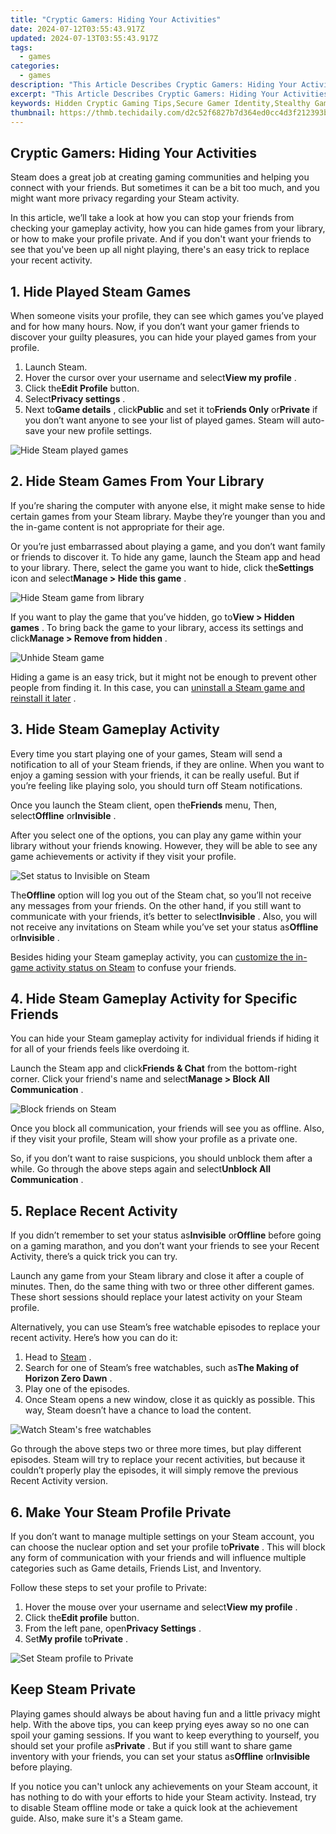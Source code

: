 ```yaml
---
title: "Cryptic Gamers: Hiding Your Activities"
date: 2024-07-12T03:55:43.917Z
updated: 2024-07-13T03:55:43.917Z
tags:
  - games
categories:
  - games
description: "This Article Describes Cryptic Gamers: Hiding Your Activities"
excerpt: "This Article Describes Cryptic Gamers: Hiding Your Activities"
keywords: Hidden Cryptic Gaming Tips,Secure Gamer Identity,Stealthy Gaming Techniques,Online Anonymity Strategies,Master Hidden Cryptic Games,Keep Secrets in Gaming World,Elusive Gamers' Guide
thumbnail: https://thmb.techidaily.com/d2c52f6827b7d364ed0cc4d3f212393bb0ad8a3a90dc3d2a15bfc646351df71a.jpg
---
```


## Cryptic Gamers: Hiding Your Activities

 Steam does a great job at creating gaming communities and helping you connect with your friends. But sometimes it can be a bit too much, and you might want more privacy regarding your Steam activity.

 In this article, we’ll take a look at how you can stop your friends from checking your gameplay activity, how you can hide games from your library, or how to make your profile private. And if you don't want your friends to see that you've been up all night playing, there's an easy trick to replace your recent activity.

## 1\. Hide Played Steam Games

 When someone visits your profile, they can see which games you’ve played and for how many hours. Now, if you don’t want your gamer friends to discover your guilty pleasures, you can hide your played games from your profile.

1. Launch Steam.
2. Hover the cursor over your username and select**View my profile** .
3. Click the**Edit Profile** button.
4. Select**Privacy settings** .
5. Next to**Game details** , click**Public** and set it to**Friends Only** or**Private** if you don’t want anyone to see your list of played games. Steam will auto-save your new profile settings.

![Hide Steam played games](https://static1.makeuseofimages.com/wordpress/wp-content/uploads/2022/12/hide-played-games-1.jpg)

## 2\. Hide Steam Games From Your Library

 If you’re sharing the computer with anyone else, it might make sense to hide certain games from your Steam library. Maybe they’re younger than you and the in-game content is not appropriate for their age.

 Or you’re just embarrassed about playing a game, and you don’t want family or friends to discover it. To hide any game, launch the Steam app and head to your library. There, select the game you want to hide, click the**Settings** icon and select**Manage > Hide this game** .

![Hide Steam game from library](https://static1.makeuseofimages.com/wordpress/wp-content/uploads/2022/12/hide-steam-game-1.jpg)

 If you want to play the game that you’ve hidden, go to**View > Hidden games** . To bring back the game to your library, access its settings and click**Manage > Remove from hidden** .

![Unhide Steam game](https://static1.makeuseofimages.com/wordpress/wp-content/uploads/2022/12/unhide-game-steam-1.jpg)

 Hiding a game is an easy trick, but it might not be enough to prevent other people from finding it. In this case, you can [uninstall a Steam game and reinstall it later](https://www.makeuseof.com/how-to-uninstall-steam-games-reinstall/) .

## 3\. Hide Steam Gameplay Activity

 Every time you start playing one of your games, Steam will send a notification to all of your Steam friends, if they are online. When you want to enjoy a gaming session with your friends, it can be really useful. But if you’re feeling like playing solo, you should turn off Steam notifications.

 Once you launch the Steam client, open the**Friends** menu, Then, select**Offline** or**Invisible** .

 After you select one of the options, you can play any game within your library without your friends knowing. However, they will be able to see any game achievements or activity if they visit your profile.

![Set status to Invisible on Steam](https://static1.makeuseofimages.com/wordpress/wp-content/uploads/2022/12/steam-invisible-1.jpg)

 The**Offline** option will log you out of the Steam chat, so you’ll not receive any messages from your friends. On the other hand, if you still want to communicate with your friends, it’s better to select**Invisible** . Also, you will not receive any invitations on Steam while you’ve set your status as**Offline** or**Invisible** .

 Besides hiding your Steam gameplay activity, you can [customize the in-game activity status on Steam](https://www.makeuseof.com/how-to-customize-in-game-activity-status-steam/) to confuse your friends.

## 4\. Hide Steam Gameplay Activity for Specific Friends

 You can hide your Steam gameplay activity for individual friends if hiding it for all of your friends feels like overdoing it.

 Launch the Steam app and click**Friends & Chat** from the bottom-right corner. Click your friend's name and select**Manage > Block All Communication** .

![Block friends on Steam](https://static1.makeuseofimages.com/wordpress/wp-content/uploads/2022/12/steam-friends-1.jpg)

 Once you block all communication, your friends will see you as offline. Also, if they visit your profile, Steam will show your profile as a private one.

 So, if you don’t want to raise suspicions, you should unblock them after a while. Go through the above steps again and select**Unblock All Communication** .

## 5\. Replace Recent Activity

 If you didn’t remember to set your status as**Invisible** or**Offline** before going on a gaming marathon, and you don’t want your friends to see your Recent Activity, there’s a quick trick you can try.

 Launch any game from your Steam library and close it after a couple of minutes. Then, do the same thing with two or three other different games. These short sessions should replace your latest activity on your Steam profile.

 Alternatively, you can use Steam’s free watchable episodes to replace your recent activity. Here’s how you can do it:

1. Head to [Steam](https://store.steampowered.com/) .
2. Search for one of Steam’s free watchables, such as**The Making of Horizon Zero Dawn** .
3. Play one of the episodes.
4. Once Steam opens a new window, close it as quickly as possible. This way, Steam doesn’t have a chance to load the content.

![Watch Steam's free watchables](https://static1.makeuseofimages.com/wordpress/wp-content/uploads/2023/09/steam-free-watchable-1.jpg)

 Go through the above steps two or three more times, but play different episodes. Steam will try to replace your recent activities, but because it couldn’t properly play the episodes, it will simply remove the previous Recent Activity version.

## 6\. Make Your Steam Profile Private

 If you don’t want to manage multiple settings on your Steam account, you can choose the nuclear option and set your profile to**Private** . This will block any form of communication with your friends and will influence multiple categories such as Game details, Friends List, and Inventory.

Follow these steps to set your profile to Private:

1. Hover the mouse over your username and select**View my profile** .
2. Click the**Edit profile** button.
3. From the left pane, open**Privacy Settings** .
4. Set**My profile** to**Private** .

![Set Steam profile to Private](https://static1.makeuseofimages.com/wordpress/wp-content/uploads/2022/12/steam-private-profile-1.jpg)

## Keep Steam Private

 Playing games should always be about having fun and a little privacy might help. With the above tips, you can keep prying eyes away so no one can spoil your gaming sessions. If you want to keep everything to yourself, you should set your profile as**Private** . But if you still want to share game inventory with your friends, you can set your status as**Offline** or**Invisible** before playing.

 If you notice you can't unlock any achievements on your Steam account, it has nothing to do with your efforts to hide your Steam activity. Instead, try to disable Steam offline mode or take a quick look at the achievement guide. Also, make sure it's a Steam game.


<ins class="adsbygoogle"
     style="display:block"
     data-ad-format="autorelaxed"
     data-ad-client="ca-pub-7571918770474297"
     data-ad-slot="1223367746"></ins>



<ins class="adsbygoogle"
     style="display:block"
     data-ad-client="ca-pub-7571918770474297"
     data-ad-slot="8358498916"
     data-ad-format="auto"
     data-full-width-responsive="true"></ins>




